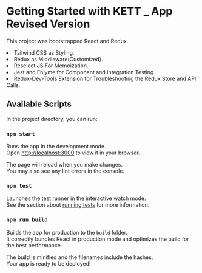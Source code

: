 # Getting Started with KETT _ App Revised Version

This project was bootstrapped React and Redux.
<li>Tailwind CSS as Styling.</li>
<li>Redux as Middleware(Customized).</li>
<li>Reselect JS For Memoization.</li>
<li>Jest and Enjyme for Component and Integration Testing.</li>
<li>Redux-Dev-Tools Extension for Troubleshooting the Redux Store and API Calls.</li>

## Available Scripts

In the project directory, you can run:

### `npm start`

Runs the app in the development mode.\
Open [http://localhost:3000](http://localhost:3000) to view it in your browser.

The page will reload when you make changes.\
You may also see any lint errors in the console.

### `npm test`

Launches the test runner in the interactive watch mode.\
See the section about [running tests](https://facebook.github.io/create-react-app/docs/running-tests) for more information.

### `npm run build`

Builds the app for production to the `build` folder.\
It correctly bundles React in production mode and optimizes the build for the best performance.

The build is minified and the filenames include the hashes.\
Your app is ready to be deployed!